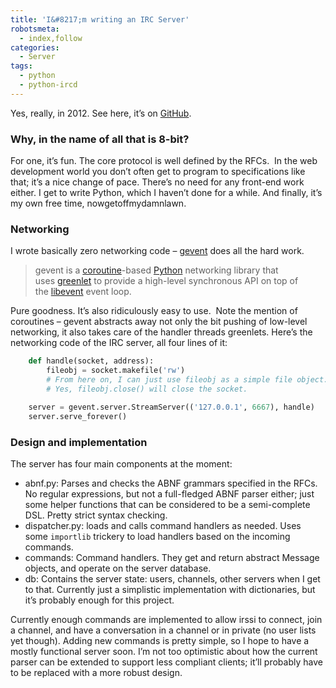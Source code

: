 ```yaml
---
title: 'I&#8217;m writing an IRC Server'
robotsmeta:
  - index,follow
categories:
  - Server
tags:
  - python
  - python-ircd
---
```

Yes, really, in 2012. See here, it’s on [GitHub][1].

 [1]: https://github.com/abesto/python-ircd

### Why, in the name of all that is 8-bit?

For one, it’s fun. The core protocol is well defined by the RFCs.  In the web development world you don’t often get to program to specifications like that; it’s a nice change of pace. There’s no need for any front-end work either. I get to write Python, which I haven’t done for a while. And finally, it’s my own free time, nowgetoffmydamnlawn.

<!-- more -->

### Networking

I wrote basically zero networking code – [gevent][2] does all the hard work.

 [2]: http://www.gevent.org/

> gevent is a [coroutine][3]-based [Python][4] networking library that uses [greenlet][5] to provide a high-level synchronous API on top of the [libevent][6] event loop.

 [3]: http://en.wikipedia.org/wiki/Coroutine
 [4]: http://www.python.org/
 [5]: http://codespeak.net/py/0.9.2/greenlet.html
 [6]: http://monkey.org/~provos/libevent/

Pure goodness. It’s also ridiculously easy to use.  Note the mention of coroutines – gevent abstracts away not only the bit pushing of low-level networking, it also takes care of the handler threads greenlets. Here’s the networking code of the IRC server, all four lines of it:

```python
    def handle(socket, address):
        fileobj = socket.makefile('rw')
        # From here on, I can just use fileobj as a simple file object.
        # Yes, fileobj.close() will close the socket.

    server = gevent.server.StreamServer(('127.0.0.1', 6667), handle)
    server.serve_forever()
```

### Design and implementation

The server has four main components at the moment:

*   abnf.py: Parses and checks the ABNF grammars specified in the RFCs. No regular expressions, but not a full-fledged ABNF parser either; just some helper functions that can be considered to be a semi-complete DSL. Pretty strict syntax checking.
*   dispatcher.py: loads and calls command handlers as needed. Uses some `importlib` trickery to load handlers based on the incoming commands.
*   commands: Command handlers. They get and return abstract Message objects, and operate on the server database.
*   db: Contains the server state: users, channels, other servers when I get to that. Currently just a simplistic implementation with dictionaries, but it’s probably enough for this project.

Currently enough commands are implemented to allow irssi to connect, join a channel, and have a conversation in a channel or in private (no user lists yet though). Adding new commands is pretty simple, so I hope to have a mostly functional server soon. I’m not too optimistic about how the current parser can be extended to support less compliant clients; it’ll probably have to be replaced with a more robust design.
